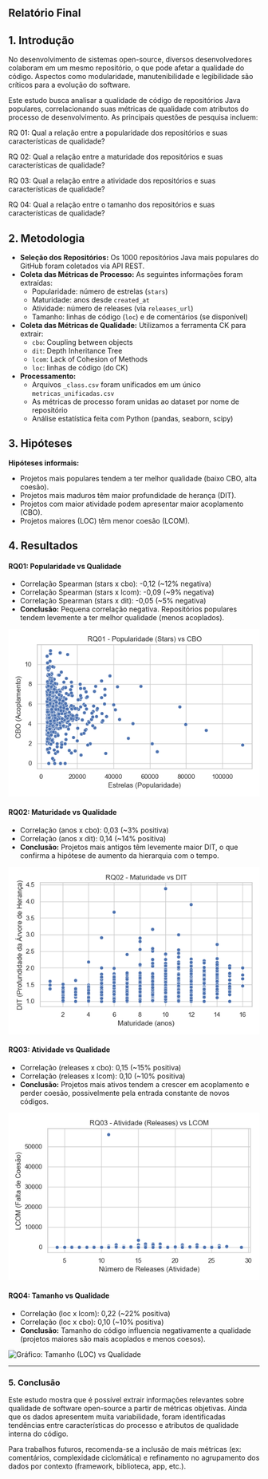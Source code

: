 ## Relatório Final
## 1. Introdução

No desenvolvimento de sistemas open-source, diversos desenvolvedores colaboram em um mesmo repositório, o que pode afetar a qualidade do código. Aspectos como modularidade, manutenibilidade e legibilidade são críticos para a evolução do software.

Este estudo busca analisar a qualidade de código de repositórios Java populares, correlacionando suas métricas de qualidade com atributos do processo de desenvolvimento. As principais questões de pesquisa incluem:

RQ 01: Qual a relação entre a popularidade dos repositórios e suas características de qualidade?

RQ 02: Qual a relação entre a maturidade dos repositórios e suas características de qualidade?

RQ 03: Qual a relação entre a atividade dos repositórios e suas características de qualidade?

RQ 04: Qual a relação entre o tamanho dos repositórios e suas características de qualidade?

## 2. Metodologia

- **Seleção dos Repositórios:** Os 1000 repositórios Java mais populares do GitHub foram coletados via API REST.
- **Coleta das Métricas de Processo:** As seguintes informações foram extraídas:
  - Popularidade: número de estrelas (`stars`)
  - Maturidade: anos desde `created_at`
  - Atividade: número de releases (via `releases_url`)
  - Tamanho: linhas de código (`loc`) e de comentários (se disponível)
- **Coleta das Métricas de Qualidade:** Utilizamos a ferramenta CK para extrair:
  - `cbo`: Coupling between objects
  - `dit`: Depth Inheritance Tree
  - `lcom`: Lack of Cohesion of Methods
  - `loc`: linhas de código (do CK)
- **Processamento:**
  - Arquivos `_class.csv` foram unificados em um único `metricas_unificadas.csv`
  - As métricas de processo foram unidas ao dataset por nome de repositório
  - Análise estatística feita com Python (pandas, seaborn, scipy)


## 3. Hipóteses
**Hipóteses informais:**
- Projetos mais populares tendem a ter melhor qualidade (baixo CBO, alta coesão).
- Projetos mais maduros têm maior profundidade de herança (DIT).
- Projetos com maior atividade podem apresentar maior acoplamento (CBO).
- Projetos maiores (LOC) têm menor coesão (LCOM).

## 4. Resultados

#### RQ01: Popularidade vs Qualidade
- Correlação Spearman (stars x cbo): -0,12 (~12% negativa)
- Correlação Spearman (stars x lcom): -0,09 (~9% negativa)
- Correlação Spearman (stars x dit): -0,05 (~5% negativa)
- **Conclusão:** Pequena correlação negativa. Repositórios populares tendem levemente a ter melhor qualidade (menos acoplados).

![Gráfico: Stars vs CBO, DIT, LCOM](lab-qualidade-java/imagens/rq01_popularidade_vs_cbo.png)

#### RQ02: Maturidade vs Qualidade
- Correlação (anos x cbo): 0,03 (~3% positiva)
- Correlação (anos x dit): 0,14 (~14% positiva)
- **Conclusão:** Projetos mais antigos têm levemente maior DIT, o que confirma a hipótese de aumento da hierarquia com o tempo.

![Gráfico: Maturidade vs Qualidade](lab-qualidade-java/imagens/rq02_maturidade_vs_dit.png)
#### RQ03: Atividade vs Qualidade
- Correlação (releases x cbo): 0,15 (~15% positiva)
- Correlação (releases x lcom): 0,10 (~10% positiva)
- **Conclusão:** Projetos mais ativos tendem a crescer em acoplamento e perder coesão, possivelmente pela entrada constante de novos códigos.

![Gráfico: Atividade vs Qualidade](lab-qualidade-java/imagens/rq03_atividade_vs_lcom.png)

#### RQ04: Tamanho vs Qualidade
- Correlação (loc x lcom): 0,22 (~22% positiva)
- Correlação (loc x cbo): 0,10 (~10% positiva)
- **Conclusão:** Tamanho do código influencia negativamente a qualidade (projetos maiores são mais acoplados e menos coesos).

![Gráfico: Tamanho (LOC) vs Qualidade](imagens/loc_vs_metricas.png)

---
### 5. Conclusão

Este estudo mostra que é possível extrair informações relevantes sobre qualidade de software open-source a partir de métricas objetivas. Ainda que os dados apresentem muita variabilidade, foram identificadas tendências entre características do processo e atributos de qualidade interna do código.

Para trabalhos futuros, recomenda-se a inclusão de mais métricas (ex: comentários, complexidade ciclomática) e refinamento no agrupamento dos dados por contexto (framework, biblioteca, app, etc.).



